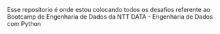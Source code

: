 Esse repositorio é onde estou colocando todos os desafios
referente ao Bootcamp de Engenharia de Dados da NTT DATA - Engenharia de Dados com Python
